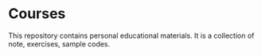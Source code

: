 # Courses
This repository contains personal educational materials. It is a collection of note, exercises, sample codes.

